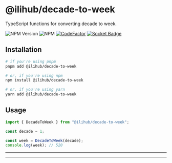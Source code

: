 # @ilihub/decade-to-week

TypeScript functions for converting decade to week.

![NPM Version](https://img.shields.io/npm/v/%40ilihub%2Fdecade-to-week?color=33cd56&logo=npm)
![NPM](https://img.shields.io/npm/l/%40ilihub%2Fdecade-to-week)
[![CodeFactor](https://www.codefactor.io/repository/github/ilihub/npm/badge)](https://www.codefactor.io/repository/github/ilihub/npm)
[![Socket Badge](https://socket.dev/api/badge/npm/package/@ilihub/decade-to-week)](https://socket.dev/npm/package/@ilihub/decade-to-week)

## Installation

```bash
# if you're using pnpm
pnpm add @ilihub/decade-to-week

# or, if you're using npm
npm install @ilihub/decade-to-week

# or, if you're using yarn
yarn add @ilihub/decade-to-week
```

## Usage

```javascript
import { DecadeToWeek } from "@ilihub/decade-to-week";

const decade = 1;

const week = DecadeToWeek(decade);
console.log(week); // 520
```

---

<!-- sponsors_and_backers_section_start -->

<!-- sponsors_and_backers_section_end -->

---
